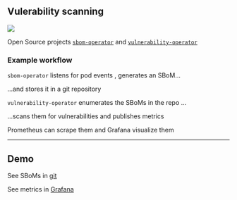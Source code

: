 ## Vulerability scanning

![](170_supply_chain_security/sbom-operator/scanning.drawio.svg) <!-- .element: style="float: right; width: 45%;" -->

Open Source projects [`sbom-operator`](https://github.com/ckotzbauer/sbom-operator/) and [`vulnerability-operator`](https://github.com/ckotzbauer/vulnerability-operator)

### Example workflow

`sbom-operator` [](https://github.com/ckotzbauer/sbom-operator) listens for pod events <i class="fa fa-circle-1"></i>, generates an SBoM...

...and stores it in a git repository <i class="fa fa-circle-2"></i>

`vulnerability-operator` [](https://github.com/ckotzbauer/vulnerability-operator) enumerates the SBoMs in the repo <i class="fa fa-circle-3"></i>...

...scans them for vulnerabilities and publishes metrics

Prometheus can scrape <i class="fa fa-circle-4"></i> them and Grafana visualize <i class="fa fa-circle-5"></i> them

---

## Demo [<i class="fa fa-comment-code"></i>](https://github.com/nicholasdille/container-slides/blob/master/170_supply_chain_security/sbom-operator/sbom.demo "sbom.demo")

See SBoMs in [git](https://github.com/nicholasdille/sbom-store)

See metrics in [Grafana](http://grafana.inmylab.de)